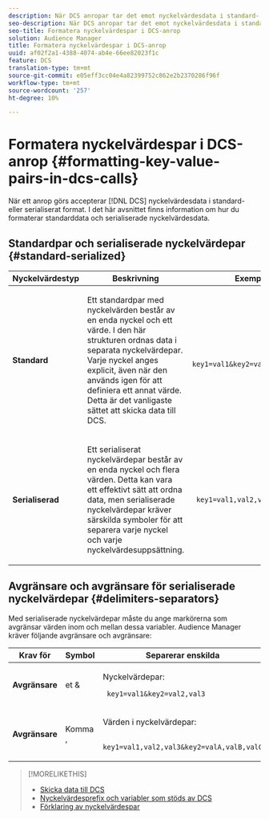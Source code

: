 ```yaml
---
description: När DCS anropar tar det emot nyckelvärdesdata i standard- eller serialiserat format. I det här avsnittet finns information om hur du formaterar standarddata och serialiserade nyckelvärdesdata.
seo-description: När DCS anropar tar det emot nyckelvärdesdata i standard- eller serialiserat format. I det här avsnittet finns information om hur du formaterar standarddata och serialiserade nyckelvärdesdata.
seo-title: Formatera nyckelvärdespar i DCS-anrop
solution: Audience Manager
title: Formatera nyckelvärdespar i DCS-anrop
uuid: af02f2a1-4388-4074-ab4e-66ee82023f1c
feature: DCS
translation-type: tm+mt
source-git-commit: e05eff3cc04e4a82399752c862e2b2370286f96f
workflow-type: tm+mt
source-wordcount: '257'
ht-degree: 10%

---
```



# Formatera nyckelvärdespar i DCS-anrop {#formatting-key-value-pairs-in-dcs-calls}

När ett anrop görs accepterar [!DNL DCS] nyckelvärdesdata i standard- eller serialiserat format. I det här avsnittet finns information om hur du formaterar standarddata och serialiserade nyckelvärdesdata.

## Standardpar och serialiserade nyckelvärdepar {#standard-serialized}

<table id="table_A220F9B359F34C6EA7B83618FC22EE3A"> 
 <thead> 
  <tr> 
   <th colname="col1" class="entry"> Nyckelvärdestyp </th> 
   <th colname="col2" class="entry"> Beskrivning </th> 
   <th colname="col3" class="entry"> Exempel </th> 
  </tr> 
 </thead>
 <tbody> 
  <tr> 
   <td colname="col1"> <b>Standard</b> </td> 
   <td colname="col2"> <p>Ett standardpar med nyckelvärden består av en enda nyckel och ett värde. I den här strukturen ordnas data i separata nyckelvärdepar. Varje nyckel anges explicit, även när den används igen för att definiera ett annat värde. Detta är det vanligaste sättet att skicka data till DCS. </p> </td>
   <td colname="col3"> <code> key1=val1&amp;key2=val2&amp;key3=val3</code> </td>
  </tr>
  <tr> 
   <td colname="col1"> <b>Serialiserad</b> </td> 
   <td colname="col2"> <p>Ett serialiserat nyckelvärdepar består av en enda nyckel och flera värden. Detta kan vara ett effektivt sätt att ordna data, men serialiserade nyckelvärdepar kräver särskilda symboler för att separera varje nyckel och varje nyckelvärdesuppsättning. </p> </td> 
   <td colname="col3"> <code> key1=val1,val2,val3</code> </td> 
  </tr>
 </tbody>
</table>

## Avgränsare och avgränsare för serialiserade nyckelvärdepar {#delimiters-separators}

Med serialiserade nyckelvärdepar måste du ange markörerna som avgränsar värden inom och mellan dessa variabler. Audience Manager kräver följande avgränsare och avgränsare:

<table id="table_8FD4E6B9506943AEA619D4089913ECBC"> 
 <thead> 
  <tr> 
   <th colname="col1" class="entry"> Krav för </th> 
   <th colname="col2" class="entry"> Symbol </th> 
   <th colname="col3" class="entry"> Separerar enskilda </th> 
  </tr>
 </thead>
 <tbody> 
  <tr> 
   <td colname="col1"><b>Avgränsare</b> </td> 
   <td colname="col2"> et &amp; </td> 
   <td colname="col3"> <p>Nyckelvärdepar: </p> <p><code> key1=val1&amp;key2=val2,val3</code> </p> </td> 
  </tr> 
  <tr> 
   <td colname="col1"><b>Avgränsare</b> </td> 
   <td colname="col2"> Komma , </td> 
   <td colname="col3"> <p>Värden i nyckelvärdepar: </p> <p><code> key1=val1,val2,val3&amp;key2=valA,valB,valC</code> </p> </td> 
  </tr> 
 </tbody> 
</table>

>[!MORELIKETHIS]
>
>* [Skicka data till DCS](../../../api/dcs-intro/dcs-event-calls/dcs-url-send.md)
>* [Nyckelvärdesprefix och variabler som stöds av DCS](../../../api/dcs-intro/dcs-api-reference/dcs-keys.md)
>* [Förklaring av nyckelvärdespar](../../../reference/key-value-pairs-explained.md)

